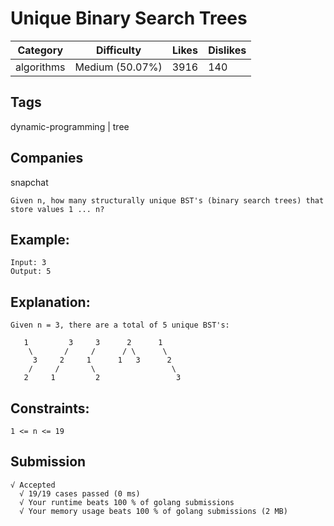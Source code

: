 # Unique Binary Search Trees
|Category|Difficulty|Likes|Dislikes|
|-|-|-|-|
|algorithms|Medium (50.07%)|3916|140|

## Tags
dynamic-programming | tree

## Companies
snapchat
```
Given n, how many structurally unique BST's (binary search trees) that store values 1 ... n?
```
## Example:
```
Input: 3
Output: 5
```
## Explanation:
```
Given n = 3, there are a total of 5 unique BST's:

   1         3     3      2      1
    \       /     /      / \      \
     3     2     1      1   3      2
    /     /       \                 \
   2     1         2                 3
```

## Constraints:
```
1 <= n <= 19
```

## Submission
```
√ Accepted
  √ 19/19 cases passed (0 ms)
  √ Your runtime beats 100 % of golang submissions
  √ Your memory usage beats 100 % of golang submissions (2 MB)
```